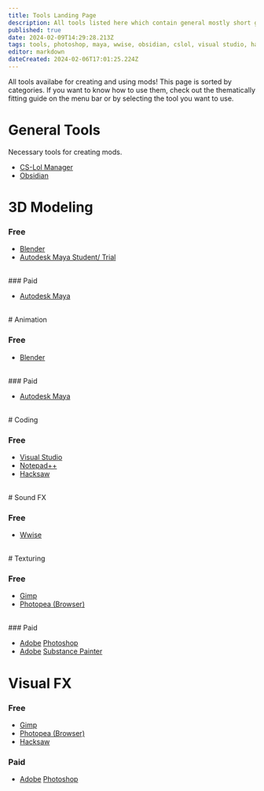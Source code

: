 ```yaml
---
title: Tools Landing Page
description: All tools listed here which contain general mostly short guides.
published: true
date: 2024-02-09T14:29:28.213Z
tags: tools, photoshop, maya, wwise, obsidian, cslol, visual studio, hacksaw
editor: markdown
dateCreated: 2024-02-06T17:01:25.224Z
---
```


All tools availabe for creating and using mods! This page is sorted by categories. If you want to know how to use them, check out the thematically fitting guide on the menu bar or by selecting the tool you want to use.

# General Tools

Necessary tools for creating mods.

-   [CS-Lol Manager](/tools-landing/cslolmanager)
-   [Obsidian](/tools-landing/obsidian)

# 3D Modeling

### Free

-   [Blender](/tools-landing/blender)
-   [Autodesk Maya Student/ Trial](/tools-landing/maya)
<br>
### Paid

-   [Autodesk Maya](/tools-landing/maya)
<br>
# Animation

### Free

-   [Blender](/tools-landing/blender)
<br>
### Paid

-   [Autodesk Maya](/tools-landing/maya)
<br>
# Coding

### Free

-   [Visual Studio](/tools-landing/visual-studio)
-   [Notepad++](/tools-landing/notepadplusplus)
-   [Hacksaw](/tools-landing/hacksaw)
<br>
# Sound FX

### Free

-   [Wwise](/tools-landing/wwise)
<br>
# Texturing

### Free

-   [Gimp](/tools-landing/gimp)
-   [Photopea (Browser)](/tools-landing/photopea)
<br>
### Paid

-   [Adobe](/tools-landing/adobe) [Photoshop](/tools-landing/adobe/photoshop)
-   [Adobe](/tools-landing/adobe) [Substance Painter](/tools-landing/adobe/substance-painter)

# Visual FX

### Free

-   [Gimp](/tools-landing/gimp)
-   [Photopea (Browser)](/tools-landing/photopea)
-   [Hacksaw](/tools-landing/hacksaw)

### Paid

-   [Adobe](/tools-landing/adobe) [Photoshop](/tools-landing/adobe/photoshop)